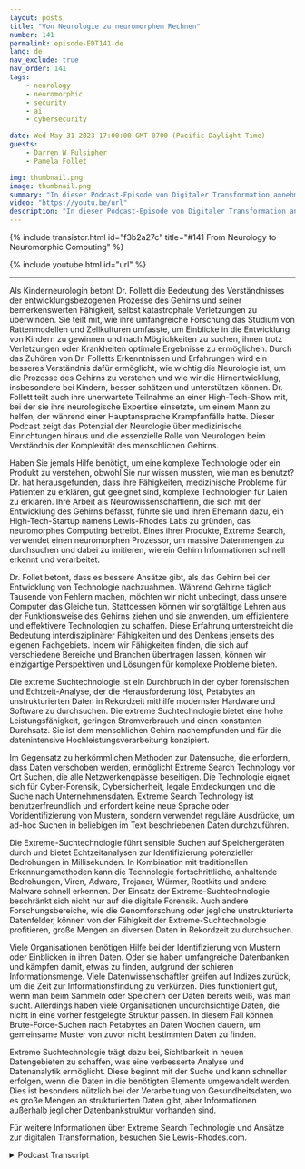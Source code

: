 ```yaml
---
layout: posts
title: "Von Neurologie zu neuromorphem Rechnen"
number: 141
permalink: episode-EDT141-de
lang: de
nav_exclude: true
nav_order: 141
tags:
    - neurology
    - neuromorphic
    - security
    - ai
    - cybersecurity

date: Wed May 31 2023 17:00:00 GMT-0700 (Pacific Daylight Time)
guests:
    - Darren W Pulsipher
    - Pamela Follet

img: thumbnail.png
image: thumbnail.png
summary: "In dieser Podcast-Episode von Digitaler Transformation annehmen teilt Dr. Pamela Follett, eine Neurologin und Mitbegründerin von Lewis Rhodes Labs, ihren Hintergrund und ihre Expertise auf dem Gebiet der Neurologie, insbesondere in Bezug auf Forschung zum sich entwickelnden Gehirn im frühen Kindesalter."
video: "https://youtu.be/url"
description: "In dieser Podcast-Episode von Digitaler Transformation annehmen teilt Dr. Pamela Follett, eine Neurologin und Mitbegründerin von Lewis Rhodes Labs, ihren Hintergrund und ihre Expertise auf dem Gebiet der Neurologie, insbesondere in Bezug auf Forschung zum sich entwickelnden Gehirn im frühen Kindesalter."
---
```


<div>
{% include transistor.html id="f3b2a27c" title="#141 From Neurology to Neuromorphic Computing" %}

{% include youtube.html id="url" %}
</div>

---

Als Kinderneurologin betont Dr. Follett die Bedeutung des Verständnisses der entwicklungsbezogenen Prozesse des Gehirns und seiner bemerkenswerten Fähigkeit, selbst katastrophale Verletzungen zu überwinden. Sie teilt mit, wie ihre umfangreiche Forschung das Studium von Rattenmodellen und Zellkulturen umfasste, um Einblicke in die Entwicklung von Kindern zu gewinnen und nach Möglichkeiten zu suchen, ihnen trotz Verletzungen oder Krankheiten optimale Ergebnisse zu ermöglichen. Durch das Zuhören von Dr. Folletts Erkenntnissen und Erfahrungen wird ein besseres Verständnis dafür ermöglicht, wie wichtig die Neurologie ist, um die Prozesse des Gehirns zu verstehen und wie wir die Hirnentwicklung, insbesondere bei Kindern, besser schätzen und unterstützen können. Dr. Follett teilt auch ihre unerwartete Teilnahme an einer High-Tech-Show mit, bei der sie ihre neurologische Expertise einsetzte, um einem Mann zu helfen, der während einer Hauptansprache Krampfanfälle hatte. Dieser Podcast zeigt das Potenzial der Neurologie über medizinische Einrichtungen hinaus und die essenzielle Rolle von Neurologen beim Verständnis der Komplexität des menschlichen Gehirns.

Haben Sie jemals Hilfe benötigt, um eine komplexe Technologie oder ein Produkt zu verstehen, obwohl Sie nur wissen mussten, wie man es benutzt? Dr. hat herausgefunden, dass ihre Fähigkeiten, medizinische Probleme für Patienten zu erklären, gut geeignet sind, komplexe Technologien für Laien zu erklären. Ihre Arbeit als Neurowissenschaftlerin, die sich mit der Entwicklung des Gehirns befasst, führte sie und ihren Ehemann dazu, ein High-Tech-Startup namens Lewis-Rhodes Labs zu gründen, das neuromorphes Computing betreibt. Eines ihrer Produkte, Extreme Search, verwendet einen neuromorphen Prozessor, um massive Datenmengen zu durchsuchen und dabei zu imitieren, wie ein Gehirn Informationen schnell erkennt und verarbeitet.

Dr. Follet betont, dass es bessere Ansätze gibt, als das Gehirn bei der Entwicklung von Technologie nachzuahmen. Während Gehirne täglich Tausende von Fehlern machen, möchten wir nicht unbedingt, dass unsere Computer das Gleiche tun. Stattdessen können wir sorgfältige Lehren aus der Funktionsweise des Gehirns ziehen und sie anwenden, um effizientere und effektivere Technologien zu schaffen. Diese Erfahrung unterstreicht die Bedeutung interdisziplinärer Fähigkeiten und des Denkens jenseits des eigenen Fachgebiets. Indem wir Fähigkeiten finden, die sich auf verschiedene Bereiche und Branchen übertragen lassen, können wir einzigartige Perspektiven und Lösungen für komplexe Probleme bieten.

Die extreme Suchtechnologie ist ein Durchbruch in der cyber forensischen und Echtzeit-Analyse, der die Herausforderung löst, Petabytes an unstrukturierten Daten in Rekordzeit mithilfe modernster Hardware und Software zu durchsuchen. Die extreme Suchtechnologie bietet eine hohe Leistungsfähigkeit, geringen Stromverbrauch und einen konstanten Durchsatz. Sie ist dem menschlichen Gehirn nachempfunden und für die datenintensive Hochleistungsverarbeitung konzipiert.

Im Gegensatz zu herkömmlichen Methoden zur Datensuche, die erfordern, dass Daten verschoben werden, ermöglicht Extreme Search Technology vor Ort Suchen, die alle Netzwerkengpässe beseitigen. Die Technologie eignet sich für Cyber-Forensik, Cybersicherheit, legale Entdeckungen und die Suche nach Unternehmensdaten. Extreme Search Technology ist benutzerfreundlich und erfordert keine neue Sprache oder Voridentifizierung von Mustern, sondern verwendet reguläre Ausdrücke, um ad-hoc Suchen in beliebigen im Text beschriebenen Daten durchzuführen.

Die Extreme-Suchtechnologie führt sensible Suchen auf Speichergeräten durch und bietet Echtzeitanalysen zur Identifizierung potenzieller Bedrohungen in Millisekunden. In Kombination mit traditionellen Erkennungsmethoden kann die Technologie fortschrittliche, anhaltende Bedrohungen, Viren, Adware, Trojaner, Würmer, Rootkits und andere Malware schnell erkennen. Der Einsatz der Extreme-Suchtechnologie beschränkt sich nicht nur auf die digitale Forensik. Auch andere Forschungsbereiche, wie die Genomforschung oder jegliche unstrukturierte Datenfelder, können von der Fähigkeit der Extreme-Suchtechnologie profitieren, große Mengen an diversen Daten in Rekordzeit zu durchsuchen.

Viele Organisationen benötigen Hilfe bei der Identifizierung von Mustern oder Einblicken in ihren Daten. Oder sie haben umfangreiche Datenbanken und kämpfen damit, etwas zu finden, aufgrund der schieren Informationsmenge. Viele Datenwissenschaftler greifen auf Indizes zurück, um die Zeit zur Informationsfindung zu verkürzen. Dies funktioniert gut, wenn man beim Sammeln oder Speichern der Daten bereits weiß, was man sucht. Allerdings haben viele Organisationen undurchsichtige Daten, die nicht in eine vorher festgelegte Struktur passen. In diesem Fall können Brute-Force-Suchen nach Petabytes an Daten Wochen dauern, um gemeinsame Muster von zuvor nicht bestimmten Daten zu finden.

Extreme Suchtechnologie trägt dazu bei, Sichtbarkeit in neuen Datengebieten zu schaffen, was eine verbesserte Analyse und Datenanalytik ermöglicht. Diese beginnt mit der Suche und kann schneller erfolgen, wenn die Daten in die benötigten Elemente umgewandelt werden. Dies ist besonders nützlich bei der Verarbeitung von Gesundheitsdaten, wo es große Mengen an strukturierten Daten gibt, aber Informationen außerhalb jeglicher Datenbankstruktur vorhanden sind.

Für weitere Informationen über Extreme Search Technologie und Ansätze zur digitalen Transformation, besuchen Sie Lewis-Rhodes.com.



<details>
<summary> Podcast Transcript </summary>

<p></p>

</details>
